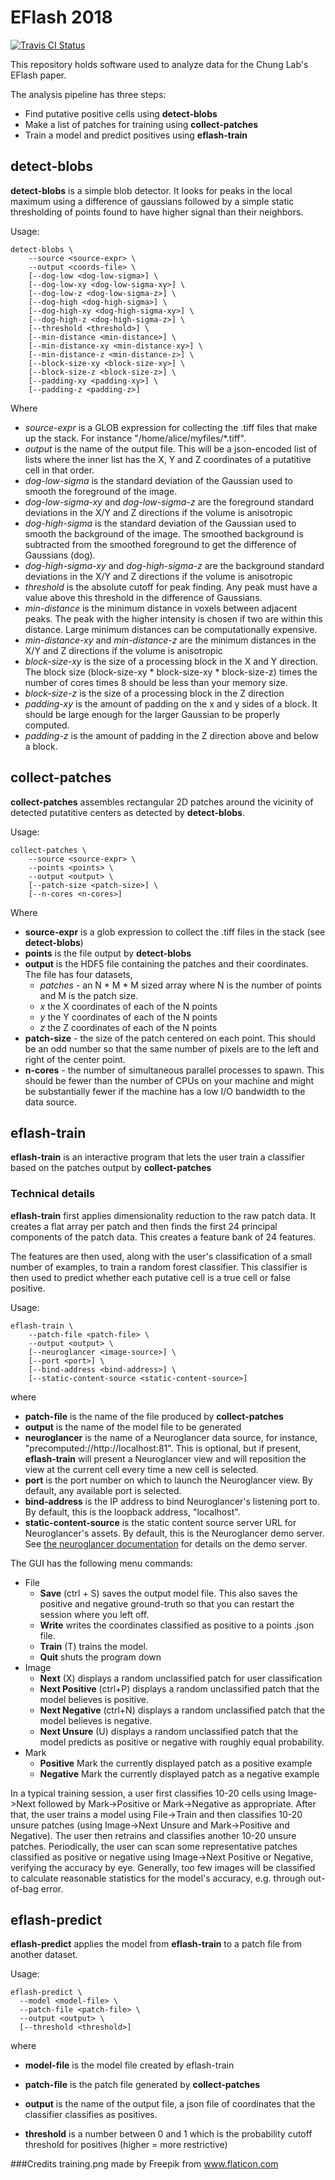 # EFlash 2018

[![Travis CI Status](https://travis-ci.org/chunglabmit/eflash-2018.svg?branch=master)](https://travis-ci.org/chunglabmit/eflash-2018)

This repository holds software used to analyze data for the Chung Lab's
EFlash paper.

The analysis pipeline has three steps:

* Find putative positive cells using **detect-blobs**
* Make a list of patches for training using **collect-patches**
* Train a model and predict positives using **eflash-train**

## detect-blobs

**detect-blobs** is a simple blob detector. It looks for peaks in the
local maximum using a difference of gaussians followed by a simple
static thresholding of points found to have higher signal than their
neighbors.

Usage:
```
detect-blobs \
    --source <source-expr> \
    --output <coords-file> \
    [--dog-low <dog-low-sigma>] \
    [--dog-low-xy <dog-low-sigma-xy>] \
    [--dog-low-z <dog-low-sigma-z>] \
    [--dog-high <dog-high-sigma>] \
    [--dog-high-xy <dog-high-sigma-xy>] \
    [--dog-high-z <dog-high-sigma-z>] \
    [--threshold <threshold>] \
    [--min-distance <min-distance>] \
    [--min-distance-xy <min-distance-xy>] \
    [--min-distance-z <min-distance-z>] \
    [--block-size-xy <block-size-xy>] \
    [--block-size-z <block-size-z>] \
    [--padding-xy <padding-xy>] \
    [--padding-z <padding-z>]

```
Where
* *source-expr* is a GLOB expression for collecting the .tiff files that make
up the stack. For instance "/home/alice/myfiles/*.tiff".
* *output* is the name of the output file. This will be a json-encoded list of
lists where the inner list has the X, Y and Z coordinates of a putatitive cell
in that order.
* *dog-low-sigma* is the standard deviation of the Gaussian used to smooth the
foreground of the image.
* *dog-low-sigma-xy* and *dog-low-sigma-z* are the foreground standard
deviations in the X/Y and Z directions if the volume is anisotropic
* *dog-high-sigma* is the standard deviation of the Gaussian used to smooth the
background of the image. The smoothed background is subtracted from the smoothed
foreground to get the difference of Gaussians (dog).
* *dog-high-sigma-xy* and *dog-high-sigma-z* are the background standard
deviations in the X/Y and Z directions if the volume is anisotropic
* *threshold* is the absolute cutoff for peak finding. Any peak must have a
value above this threshold in the difference of Gaussians.
* *min-distance* is the minimum distance in voxels between adjacent peaks. The
peak with the higher intensity is chosen if two are within this distance. Large
minimum distances can be computationally expensive.
* *min-distance-xy* and *min-distance-z* are the minimum distances
in the X/Y and Z directions if the volume is anisotropic
* *block-size-xy* is the size of a processing block in the X and Y direction.
The block size (block-size-xy * block-size-xy * block-size-z) times the number
of cores times 8 should be less than your memory size.
* *block-size-z* is the size of a processing block in the Z direction
* *padding-xy* is the amount of padding on the x and y sides of a block. It
should be large enough for the larger Gaussian to be properly computed.
* *padding-z* is the amount of padding in the Z direction above and below a
block.

## collect-patches

**collect-patches** assembles rectangular 2D patches around the vicinity of
detected putatitive centers as detected by **detect-blobs**.

Usage:
```text
collect-patches \
    --source <source-expr> \
    --points <points> \
    --output <output> \
    [--patch-size <patch-size>] \
    [--n-cores <n-cores>]
```

Where
* **source-expr** is a glob expression to collect the .tiff files in the stack
(see **detect-blobs**)
* **points** is the file output by **detect-blobs**
* **output** is the HDF5 file containing the patches and their coordinates.
The file has four datasets, 
  * *patches* - an N * M * M sized array where N is the
number of points and M is the patch size.
  * *x* the X coordinates of each of the N points
  * *y* the Y coordinates of each of the N points
  * *z* the Z coordinates of each of the N points
* **patch-size** - the size of the patch centered on each point. This should
be an odd number so that the same number of pixels are to the left and right
of the center point.
* **n-cores** - the number of simultaneous parallel processes to spawn. This
should be fewer than the number of CPUs on your machine and might be 
substantially fewer if the machine has a low I/O bandwidth to the data source.

## eflash-train

**eflash-train** is an interactive program that lets the user train a classifier
based on the patches output by **collect-patches**

### Technical details

**eflash-train** first applies dimensionality reduction to the raw patch data.
It creates a flat array per patch and then finds the first 24 principal
components of the patch data. This creates a feature bank of 24 features.

The features are then used, along with the user's classification of a small
number of examples, to train a random forest classifier. This classifier is then
used to predict whether each putative cell is a true cell or false positive.

Usage:
```text
eflash-train \
    --patch-file <patch-file> \
    --output <output> \
    [--neuroglancer <image-source>] \
    [--port <port>] \
    [--bind-address <bind-address>] \
    [--static-content-source <static-content-source>]
```

where
* **patch-file** is the name of the file produced by **collect-patches**
* **output** is the name of the model file to be generated
* **neuroglancer** is the name of a Neuroglancer data source, for instance,
  "precomputed://http://localhost:81". This is optional, but if present,
  **eflash-train** will present a Neuroglancer view and will reposition the
   view at the current cell every time a new cell is selected.
* **port** is the port number on which to launch the Neuroglancer view.
  By default, any available port is selected.
* **bind-address** is the IP address to bind Neuroglancer's listening
  port to. By default, this is the loopback address, "localhost".
* **static-content-source** is the static content source server URL for
  Neuroglancer's assets. By default, this is the Neuroglancer demo server.
  See 
  [the neuroglancer documentation](https://github.com/google/neuroglancer/blob/master/python/README.md)
  for details on the demo server. 

The GUI has the following menu commands:
* File
  * **Save** (ctrl + S) saves the output model file. This also saves the
              positive and negative ground-truth so that you can restart the
              session where you left off.
  * **Write** writes the coordinates classified as positive to a points .json
              file.
  * **Train** (T) trains the model.
  * **Quit** shuts the program down
* Image
  * **Next** (X) displays a random unclassified patch for user classification
  * **Next Positive** (ctrl+P) displays a random unclassified patch that the
             model believes is positive.
  * **Next Negative** (ctrl+N) displays a random unclassified patch that the
             model believes is negative.
  * **Next Unsure** (U) displays a random unclassified patch that the model
             predicts as positive or negative with roughly equal probability.
* Mark
  * **Positive** Mark the currently displayed patch as a positive example
  * **Negative** Mark the currently displayed patch as a negative example

In a typical training session, a user first classifies 10-20 cells using
Image->Next followed by Mark->Positive or Mark->Negative as appropriate. After
that, the user trains a model using File->Train and then classifies 10-20
unsure patches (using Image->Next Unsure and Mark->Positive and Negative).
The user then retrains and classifies another 10-20 unsure patches.
Periodically, the user can scan some representative patches classified as
positive or negative using Image->Next Positive or Negative, verifying the
accuracy by eye. Generally, too few images will be classified to calculate
reasonable statistics for the model's accuracy, e.g. through out-of-bag error.

## eflash-predict

**eflash-predict** applies the model from **eflash-train** to a patch file from
another dataset.

Usage:

```text
eflash-predict \
  --model <model-file> \
  --patch-file <patch-file> \
  --output <output> \
  [--threshold <threshold>]
```

where

* **model-file** is the model file created by eflash-train

* **patch-file** is the patch file generated by **collect-patches**

* **output** is the name of the output file, a json file of coordinates that 
  the classifier classifies as positives.

* **threshold** is a number between 0 and 1 which is the probability cutoff threshold
  for positives (higher = more restrictive)

###Credits
training.png made by Freepik from www.flaticon.com  